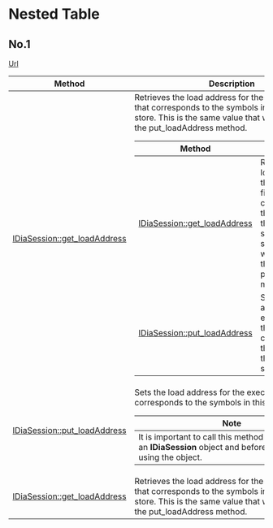 # Nested Table

## No.1

[Url](https://int.msdn.microsoft.com/library/4sy4ebfw.aspx)

<table>
<thead>
<tr>
<th width="200px">Method
</th>
<th>Description
</th>
</tr>
</thead>
<tbody>
<tr>
<td><a href="https://int.msdn.microsoft.com/en-us/library/fb7sb5f9.aspx">IDiaSession::get_loadAddress</a>
</td>
<td>Retrieves the load address for the executable file that corresponds to the symbols in this symbol store. This is the same value that was passed to the put_loadAddress method.
<table>
<thead>
<tr>
<th width="200px">Method
</th>
<th>Description
</th>
</tr>
</thead>
<tbody>
<tr>
<td ><a href="https://int.msdn.microsoft.com/en-us/library/fb7sb5f9.aspx">IDiaSession::get_loadAddress</a>
</td>
<td>Retrieves the load address for the executable file that corresponds to the symbols in this symbol store. This is the same value that was passed to the put_loadAddress method.
</td>
</tr>
<tr>
<td><a href="https://int.msdn.microsoft.com/en-us/library/339f55ts.aspx">IDiaSession::put_loadAddress</a>
</td>
<td>Sets the load address for the executable file that corresponds to the symbols in this symbol store.
</td>
</tr>
</tbody>
</table>
</td>
</tr>
<tr>
<td><a href="https://int.msdn.microsoft.com/en-us/library/339f55ts.aspx">IDiaSession::put_loadAddress</a>
</td>
<td>Sets the load address for the executable file that corresponds to the symbols in this symbol store.
<table>
<thead>
<tr><th>Note</th>
</tr>
</thead>
<tbody>
<tr><td>It is important to call this method when you get an <strong>IDiaSession</strong> object and before you start using the object.</td>
</tr>
</tbody>
</table>
</td>
</tr>
<tr>
<td><a href="https://int.msdn.microsoft.com/en-us/library/fb7sb5f9.aspx">IDiaSession::get_loadAddress</a>
</td>
<td>Retrieves the load address for the executable file that corresponds to the symbols in this symbol store. This is the same value that was passed to the put_loadAddress method.
</td>
</tr>
</tbody>
</table>
